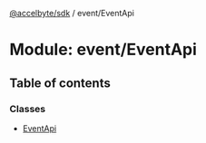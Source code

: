 [@accelbyte/sdk](../README.md) / event/EventApi

# Module: event/EventApi

## Table of contents

### Classes

- [EventApi](../classes/event_EventApi.EventApi.md)
